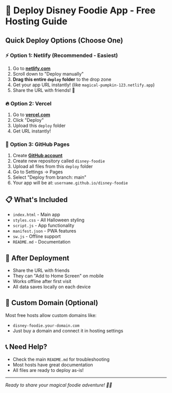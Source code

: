 # 🚀 Deploy Disney Foodie App - Free Hosting Guide

## Quick Deploy Options (Choose One)

### ⚡ **Option 1: Netlify (Recommended - Easiest)**
1. Go to **[netlify.com](https://netlify.com)**
2. Scroll down to "Deploy manually"
3. **Drag this entire `deploy` folder** to the drop zone
4. Get your app URL instantly! (like `magical-pumpkin-123.netlify.app`)
5. Share the URL with friends! 🎃

### 🔥 **Option 2: Vercel**
1. Go to **[vercel.com](https://vercel.com)**
2. Click "Deploy" 
3. Upload this `deploy` folder
4. Get URL instantly!

### 📱 **Option 3: GitHub Pages**
1. Create **[GitHub account](https://github.com)**
2. Create new repository called `disney-foodie`
3. Upload all files from this `deploy` folder
4. Go to Settings → Pages
5. Select "Deploy from branch: main"
6. Your app will be at: `username.github.io/disney-foodie`

## 📋 **What's Included**
- `index.html` - Main app
- `styles.css` - All Halloween styling
- `script.js` - App functionality  
- `manifest.json` - PWA features
- `sw.js` - Offline support
- `README.md` - Documentation

## 🎯 **After Deployment**
- Share the URL with friends
- They can "Add to Home Screen" on mobile
- Works offline after first visit
- All data saves locally on each device

## 🔧 **Custom Domain (Optional)**
Most free hosts allow custom domains like:
- `disney-foodie.your-domain.com`
- Just buy a domain and connect it in hosting settings

## 📞 **Need Help?**
- Check the main `README.md` for troubleshooting
- Most hosts have great documentation
- All files are ready to deploy as-is!

---
*Ready to share your magical foodie adventure! 🎃✨*
